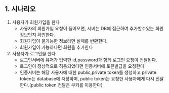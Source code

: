 ## 1. 시나리오
1. 사용자가 회원가입을 한다 
    - 사용자의 회원가입 요청이 들어오면, 서버는 DB에 접근하여 추가할수있는 회원정보인지 확인한다.
    - 회원가입이 불가능한 정보라면 실패를 반환한다.
    - 회원가입이 가능하다면 회원을 추가한다
2. 사용자가 로그인을 한다
    - 로그인서버에 유저가 입력한 id,password과 함께 로그인 요청이 전달된다.
    - 로그인이 정상적으로 허용되었다면 인증서버에 토큰발급을 요청한다
    - 인증서버는 해당 사용자에 대한 public,private token를 생성하고 private token는 database에 저장하며, public token는 요청한 사용자에게 다시 전달한다.(public token 전달은 쿠키를 이용한다)